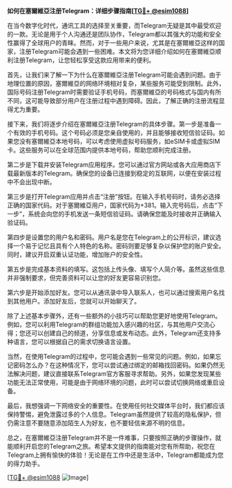 **如何在塞爾維亞注册Telegram：详细步骤指南[[TG💪+ @esim1088](https://t.me/s/esim1088)]**

在当今数字化时代，通讯工具的选择至关重要，而Telegram无疑是其中最受欢迎的一款。无论是用于个人沟通还是团队协作，Telegram都以其强大的功能和安全性赢得了全球用户的青睐。然而，对于一些用户来说，尤其是在塞爾維亞这样的国家，注册Telegram可能会遇到一些困难。本文将为您详细介绍如何在塞爾維亞顺利注册Telegram，让您轻松享受这款应用带来的便利。

首先，让我们来了解一下为什么在塞爾維亞注册Telegram可能会遇到问题。由于地理位置的原因，塞爾維亞的网络环境相对复杂，某些服务可能受到限制。此外，国际号码注册Telegram时需要验证手机号码，而塞爾維亞的号码格式与国内有所不同，这可能导致部分用户在注册过程中遇到障碍。因此，了解正确的注册流程显得尤为重要。

接下来，我们将逐步介绍在塞爾維亞注册Telegram的具体步骤。第一步是准备一个有效的手机号码。这个号码必须是您亲自使用的，并且能够接收短信验证码。如果您没有塞爾維亞本地号码，可以考虑使用虚拟号码服务，如eSIM卡或虚拟SIM卡。这些服务可以在全球范围内提供本地号码，帮助您顺利完成注册。

第二步是下载并安装Telegram应用程序。您可以通过官方网站或各大应用商店下载最新版本的Telegram。确保您的设备已连接到稳定的互联网，以便在安装过程中不会出现中断。

第三步是打开Telegram应用并点击“注册”按钮。在输入手机号码时，请务必选择正确的国家代码。对于塞爾維亞用户，国家代码为+381。输入完号码后，点击“下一步”，系统会向您的手机发送一条短信验证码。请确保您能及时接收并正确输入验证码。

第四步是设置您的用户名和密码。用户名是您在Telegram上的公开标识，建议选择一个易于记忆且具有个人特色的名称。密码则要足够复杂以保护您的账户安全。同时，建议开启双重认证功能，增加账户的安全性。

第五步是完成基本资料的填写。这包括上传头像、填写个人简介等。虽然这些信息并非强制要求，但完善资料可以让您的好友更容易识别您。

第六步是开始添加好友。您可以从通讯录中导入联系人，也可以通过搜索用户名找到其他用户。添加好友后，您就可以开始聊天了。

除了上述基本步骤外，还有一些额外的小技巧可以帮助您更好地使用Telegram。例如，您可以利用Telegram的群组功能加入感兴趣的社区，与其他用户交流心得；您还可以创建自己的频道，分享信息或发布动态。此外，Telegram还支持多种语言，您可以根据自己的需求切换语言设置。

当然，在使用Telegram的过程中，您可能会遇到一些常见的问题。例如，如果忘记密码怎么办？在这种情况下，您可以尝试通过绑定的邮箱找回密码。如果仍然无法解决问题，建议直接联系Telegram官方客服寻求帮助。另外，如果您发现某些功能无法正常使用，可能是由于网络环境的问题，此时可以尝试切换网络或重启设备。

最后，我想强调一下网络安全的重要性。在使用任何社交媒体平台时，我们都应该保持警惕，避免泄露过多的个人信息。Telegram虽然提供了较高的隐私保护，但仍需注意不要随意添加陌生人为好友，也不要轻信来源不明的信息。

总之，在塞爾維亞注册Telegram并不是一件难事，只要按照正确的步骤操作，就能顺利开启您的Telegram之旅。希望本文提供的指南能对您有所帮助，祝您在Telegram上拥有愉快的体验！无论是在工作中还是生活中，Telegram都能成为您的得力助手。

[[TG💪+ @esim1088](https://t.me/s/esim1088) ![Image](https://i.postimg.cc/4NQfJmqS/Snipaste-2025-05-13-00-14-12.png)]